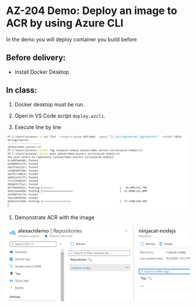 # AZ-204 Demo: Deploy an image to ACR by using Azure CLI

In the demo you will deploy container you build before

## Before delivery:

- Install Docker Desktop

## In class:

1. Docker desktop must be run.

1. Open in VS Code script `deploy.azcli`.

1. Execute line by line

![Push Image](push.png)

1. Demonstrate ACR with the image

![ACR](acr.png)
